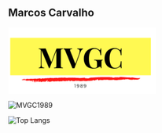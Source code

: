 ## Marcos Carvalho

<img align="center" width="300px" src="MVGC89.png" />

<p align="left"><img src="https://komarev.com/ghpvc/?username=MVGC1989" alt="MVGC1989" /></p>

![Top Langs](https://github-readme-stats.vercel.app/api/top-langs/?username=MVGC1989&hide=TeX&layout=compact)
